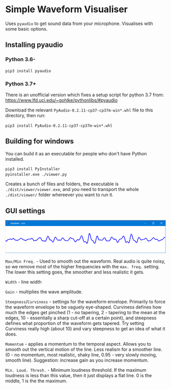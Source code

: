 # Simple Waveform Visualiser

Uses `pyaudio` to get sound data from your microphone. Visualises with some basic options.

## Installing pyaudio

### Python 3.6-

`pip3 install pyaudio`

### Python 3.7+

There is an unofficial version which fixes a setup script for python 3.7 from: https://www.lfd.uci.edu/~gohlke/pythonlibs/#pyaudio

Download the relevant `PyAudio‑0.2.11‑cp37‑cp37m‑win*.whl` file to this directory, then run:

`pip3 install PyAudio-0.2.11-cp37-cp37m-win*.whl`

## Building for windows

You can build it as an executable for people who don't have Python installed.

```bash
pip3 install PyInstaller
pyinstaller.exe ./viewer.py
```

Creates a bunch of files and folders, the executable is `./dist/viewer/viewer.exe`, and you need to transport the whole `./dist/viewer/` folder whereever you want to run it.

## GUI settings

![example of what it looks like](./example.png)

`Max/Min Freq.` - Used to smooth out the waveform. Real audio is quite noisy, so we remove most of the higher frequencies with the `max. freq.` setting. The lower this setting goes, the smoother and less realistic it gets.

`Width` - line width

`Gain` - multiplies the wave amplitude.

`Steepness`/`Curviness` - settings for the waveform envelope. Primarily to force the waveform envelope to be vaguely eye-shaped. Curviness defines how much the edges get pinched (1 - no tapering, 2 - tapering to the mean at the edges, 10 - essentially a sharp cut-off at a certain point), and steepness defines what proportion of the waveform gets tapered. Try setting Curviness really high (about 10) and vary steepness to get an idea of what it does.

`Momentum` - applies a momentum to the temporal aspect. Allows you to smooth out the vertical motion of the line. Less realism for a smoother line. (0 - no momentum, most realistic, shaky line, 0.95 - very slowly moving, smooth line). Suggestion: increase gain as you increase momentum.

`Min. Loud. Thresh.` - Minimum loudness threshold. If the maximum loudness is less than this value, then it just displays a flat line. 0 is the middle, 1 is the the maximum.
